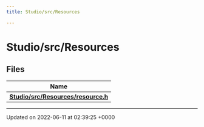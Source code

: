 ```yaml
---
title: Studio/src/Resources

---
```


# Studio/src/Resources



## Files

| Name           |
| -------------- |
| **[Studio/src/Resources/resource.h](../Files/resource_8h.md#file-resource.h)**  |






-------------------------------

Updated on 2022-06-11 at 02:39:25 +0000
